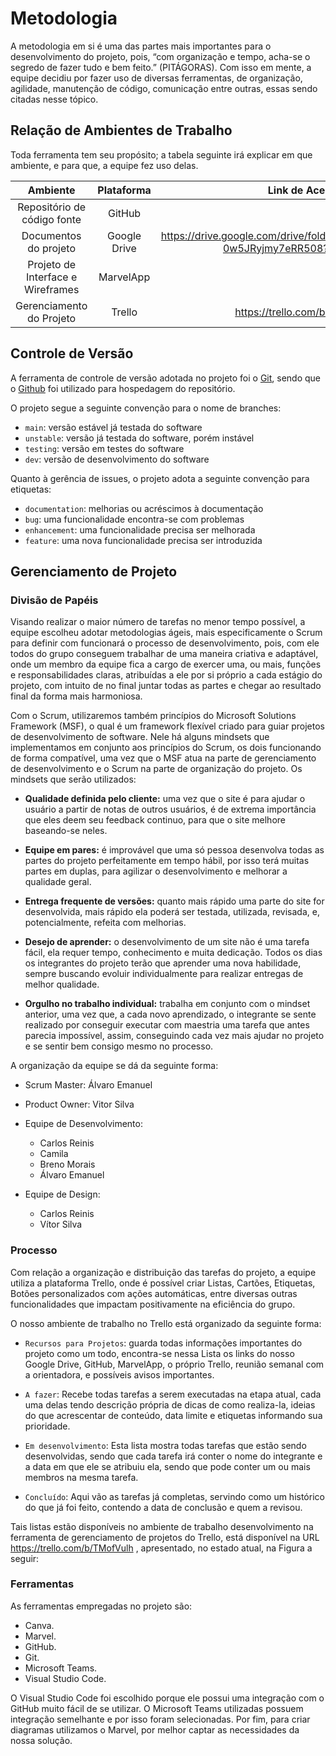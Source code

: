 
# Metodologia

A metodologia em si é uma das partes mais importantes para o desenvolvimento do projeto, pois, “com organização e tempo, acha-se o segredo de fazer tudo e bem feito.” (PITÁGORAS). Com isso em mente, a equipe decidiu por fazer uso de diversas ferramentas, de organização, agilidade, manutenção de código, comunicação entre outras, essas sendo citadas nesse tópico.

## Relação de Ambientes de Trabalho
Toda ferramenta tem seu propósito; a tabela seguinte irá explicar em que ambiente, e para que, a equipe fez uso delas.

|              Ambiente              |  Plataforma  |                                    Link de Acesso                                    |
|:----------------------------------:|:------------:|:------------------------------------------------------------------------------------:|
|     Repositório de código fonte    |    GitHub    |                                                                                      |
|        Documentos do projeto       | Google Drive | https://drive.google.com/drive/folders/1POynLcQ6bOiBFRq-0w5JRyjmy7eRR508?usp=sharing |
| Projeto de Interface e  Wireframes |   MarvelApp  |                                                                                      |
|      Gerenciamento do Projeto      |    Trello    | https://trello.com/b/TMofVulh                                                        |


## Controle de Versão

A ferramenta de controle de versão adotada no projeto foi o
[Git](https://git-scm.com/), sendo que o [Github](https://github.com)
foi utilizado para hospedagem do repositório.

O projeto segue a seguinte convenção para o nome de branches:

- `main`: versão estável já testada do software
- `unstable`: versão já testada do software, porém instável
- `testing`: versão em testes do software
- `dev`: versão de desenvolvimento do software

Quanto à gerência de issues, o projeto adota a seguinte convenção para
etiquetas:

- `documentation`: melhorias ou acréscimos à documentação
- `bug`: uma funcionalidade encontra-se com problemas
- `enhancement`: uma funcionalidade precisa ser melhorada
- `feature`: uma nova funcionalidade precisa ser introduzida

## Gerenciamento de Projeto

### Divisão de Papéis
Visando realizar o maior número de tarefas no menor tempo possível, a equipe escolheu adotar metodologias ágeis, mais especificamente o Scrum para definir com funcionará o processo de desenvolvimento, pois, com ele todos do grupo conseguem trabalhar de uma maneira criativa e adaptável, onde um membro da equipe fica a cargo de exercer uma, ou mais, funções e responsabilidades claras, atribuídas a ele por si próprio a cada estágio do projeto, com intuito de no final juntar todas as partes e chegar ao resultado final da forma mais harmoniosa.

Com o Scrum, utilizaremos também princípios do Microsoft Solutions Framework (MSF), o qual é um framework flexível criado para guiar projetos de desenvolvimento de software. Nele há alguns mindsets que implementamos em conjunto aos princípios do Scrum, os dois funcionando de forma compatível, uma vez que o MSF atua na parte de gerenciamento de desenvolvimento e o Scrum na parte de organização do projeto. Os mindsets que serão utilizados:

+ **Qualidade definida pelo cliente:** uma vez que o site é para ajudar o usuário a partir de notas de outros usuários, é de extrema importância que eles deem seu feedback continuo, para que o site melhore baseando-se neles.


+ **Equipe em pares:** é improvável que uma só pessoa desenvolva todas as partes do projeto perfeitamente em tempo hábil, por isso terá muitas partes em duplas, para agilizar o desenvolvimento e melhorar a qualidade geral.


+ **Entrega frequente de versões:** quanto mais rápido uma parte do site for desenvolvida, mais rápido ela poderá ser testada, utilizada, revisada, e, potencialmente, refeita com melhorias.


+ **Desejo de aprender:** o desenvolvimento de um site não é uma tarefa fácil, ela requer tempo, conhecimento e muita dedicação. Todos os dias os integrantes do projeto terão que aprender uma nova habilidade, sempre buscando evoluir individualmente para realizar entregas de melhor qualidade.


+ **Orgulho no trabalho individual:** trabalha em conjunto com o mindset anterior, uma vez que, a cada novo aprendizado, o integrante se sente realizado por conseguir executar com maestria uma tarefa que antes parecia impossível, assim, conseguindo cada vez mais ajudar no projeto e se sentir bem consigo mesmo no processo.

A organização da equipe se dá da seguinte forma:

+ Scrum Master: Álvaro Emanuel
+ Product Owner: Vitor Silva

+ Equipe de Desenvolvimento:
	- Carlos Reinis 
	- Camila
	- Breno Morais
	- Álvaro Emanuel
+ Equipe de Design:
	- Carlos Reinis
	- Vítor Silva

### Processo

Com relação a organização e distribuição das tarefas do projeto, a equipe utiliza a plataforma Trello, onde é possível criar Listas, Cartões, Etiquetas, Botões personalizados com ações automáticas, entre diversas outras funcionalidades que impactam positivamente na eficiência do grupo.

O nosso ambiente de trabalho no Trello está organizado da seguinte forma:

- `Recursos para Projetos`: guarda todas informações importantes do projeto como um todo, encontra-se nessa Lista os links do nosso Google Drive, GitHub, MarvelApp, o próprio Trello, reunião semanal com a orientadora, e possíveis avisos importantes.

- `A fazer`: Recebe todas tarefas a serem executadas na etapa atual, cada uma delas tendo descrição própria de dicas de como realiza-la, ideias do que acrescentar de conteúdo, data limite e etiquetas informando sua prioridade.

- `Em desenvolvimento`: Esta lista mostra todas tarefas que estão sendo desenvolvidas, sendo que cada tarefa irá conter o nome do integrante e a data em que ele se atribuiu ela, sendo que pode conter um ou mais membros na mesma tarefa.

- `Concluído`: Aqui vão as tarefas já completas, servindo como um histórico do que já foi feito, contendo a data de conclusão e quem a revisou.

Tais listas estão disponíveis no ambiente de trabalho desenvolvimento na ferramenta de gerenciamento de projetos do Trello, está disponível na URL https://trello.com/b/TMofVulh , apresentado, no estado atual, na Figura a seguir:


### Ferramentas

As ferramentas empregadas no projeto são:

- Canva.
- Marvel.
- GitHub.
- Git.
- Microsoft Teams.
- Visual Studio Code.

O Visual Studio Code foi escolhido porque ele possui uma integração com o
GitHub muito fácil de se utilizar. O Microsoft Teams utilizadas possuem
integração semelhante e por isso foram selecionadas. Por fim, para criar
diagramas utilizamos o Marvel, por melhor captar as
necessidades da nossa solução.
